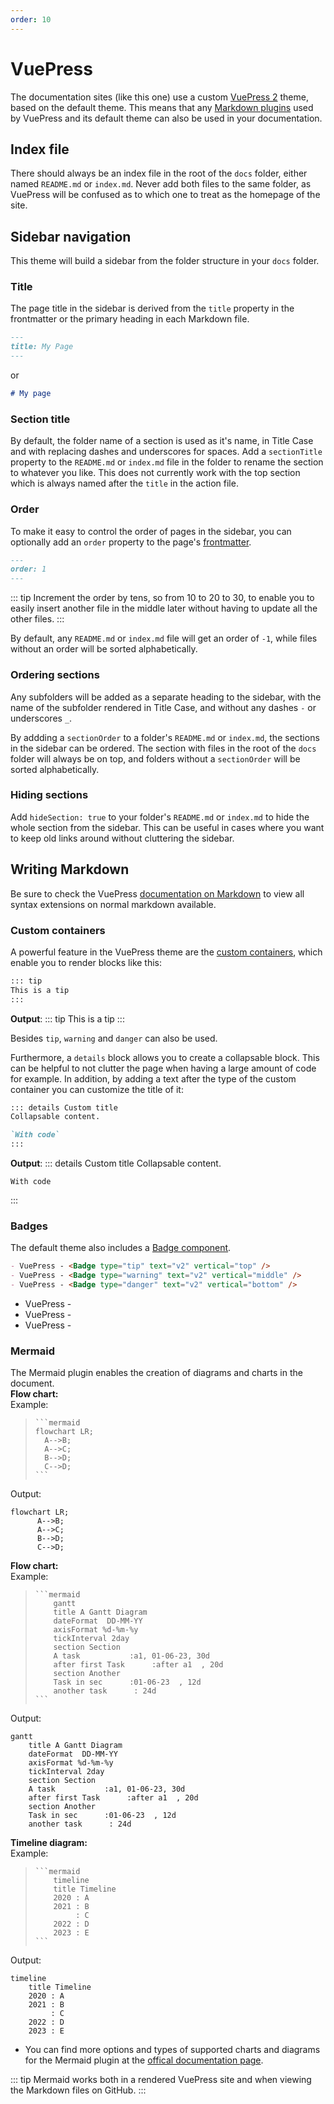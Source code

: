 ```yaml
---
order: 10
---
```

# VuePress

The documentation sites (like this one) use a custom [VuePress 2](https://v2.vuepress.vuejs.org/guide/) theme, based on the default theme. This means that any [Markdown plugins](https://v2.vuepress.vuejs.org/guide/markdown.html) used by VuePress and its default theme can also be used in your documentation.

## Index file
There should always be an index file in the root of the `docs` folder, either named `README.md` or `index.md`. Never add both files to the same folder, as VuePress will be confused as to which one to treat as the homepage of the site.

## Sidebar navigation
This theme will build a sidebar from the folder structure in your `docs` folder.

### Title
The page title in the sidebar is derived from the `title` property in the frontmatter or the primary heading in each Markdown file.
```md
---
title: My Page
---
```
or
```md
# My page
```

### Section title
By default, the folder name of a section is used as it's name, in Title Case and with replacing dashes and underscores for spaces. Add a `sectionTitle` property to the `README.md` or `index.md` file in the folder to rename the section to whatever you like. This does not currently work with the top section which is always named after the `title` in the action file.

### Order
To make it easy to control the order of pages in the sidebar, you can optionally add an `order` property to the page's [frontmatter](https://v2.vuepress.vuejs.org/guide/page.html#frontmatter).

```md
---
order: 1
---
```

::: tip
Increment the order by tens, so from 10 to 20 to 30, to enable you to easily insert another file in the middle later without having to update all the other files.
:::

By default, any `README.md` or `index.md` file will get an order of `-1`, while files without an order will be sorted alphabetically.

### Ordering sections
Any subfolders will be added as a separate heading to the sidebar, with the name of the subfolder rendered in Title Case, and without any dashes `-` or underscores `_`.

By addding a `sectionOrder` to a folder's `README.md` or `index.md`, the sections in the sidebar can be ordered. The section with files in the root of the `docs` folder will always be on top, and folders without a `sectionOrder` will be sorted alphabetically.

### Hiding sections
Add `hideSection: true` to your folder's `README.md` or `index.md` to hide the whole section from the sidebar. This can be useful in cases where you want to keep old links around without cluttering the sidebar.

## Writing Markdown
Be sure to check the VuePress [documentation on Markdown](https://v2.vuepress.vuejs.org/guide/markdown.html) to view all syntax extensions on normal markdown available. 

### Custom containers
A powerful feature in the VuePress theme are the [custom containers](https://v2.vuepress.vuejs.org/reference/default-theme/markdown.html), which enable you to render blocks like this:

```md
::: tip
This is a tip
:::
```

**Output**:
::: tip
This is a tip
:::

Besides `tip`, `warning` and `danger` can also be used.

Furthermore, a `details` block allows you to create a collapsable block. This can be helpful to not clutter the page when having a large amount of code for example. In addition, by adding a text after the type of the custom container you can customize the title of it:

```md
::: details Custom title
Collapsable content.

`With code`
:::
```

**Output**:
::: details Custom title
Collapsable content.

```
With code
```
:::

### Badges
The default theme also includes a [Badge component](https://v2.vuepress.vuejs.org/reference/default-theme/components.html).

```md
- VuePress - <Badge type="tip" text="v2" vertical="top" />
- VuePress - <Badge type="warning" text="v2" vertical="middle" />
- VuePress - <Badge type="danger" text="v2" vertical="bottom" />
```

- VuePress - <Badge type="tip" text="v2" vertical="top" />
- VuePress - <Badge type="warning" text="v2" vertical="middle" />
- VuePress - <Badge type="danger" text="v2" vertical="bottom" />

### Mermaid
The Mermaid plugin enables the creation of diagrams and charts in the document.  
**Flow chart:**  
Example:
<blockquote>  

    ```mermaid
    flowchart LR;
      A-->B;
      A-->C;
      B-->D;
      C-->D;
    ```
</blockquote>   

Output:
```mermaid
flowchart LR;
      A-->B;
      A-->C;
      B-->D;
      C-->D;
```

**Flow chart:**  
Example:  
<blockquote>  

    ```mermaid  
        gantt  
        title A Gantt Diagram  
        dateFormat  DD-MM-YY  
        axisFormat %d-%m-%y  
        tickInterval 2day  
        section Section  
        A task           :a1, 01-06-23, 30d  
        after first Task      :after a1  , 20d  
        section Another  
        Task in sec      :01-06-23  , 12d  
        another task      : 24d  
    ```  
</blockquote>

Output:
```mermaid
gantt
    title A Gantt Diagram
    dateFormat  DD-MM-YY
    axisFormat %d-%m-%y
    tickInterval 2day
    section Section
    A task           :a1, 01-06-23, 30d
    after first Task      :after a1  , 20d
    section Another
    Task in sec      :01-06-23  , 12d
    another task      : 24d
```  

**Timeline diagram:**  
Example:
<blockquote>  

    ```mermaid  
        timeline
        title Timeline
        2020 : A
        2021 : B
             : C
        2022 : D
        2023 : E
    ```
</blockquote>    

Output:
```mermaid
timeline
    title Timeline
    2020 : A
    2021 : B
         : C
    2022 : D
    2023 : E
```


- You can find more options and types of supported charts and diagrams for the Mermaid plugin at the [offical documentation page](https://mermaid.js.org/intro/).

::: tip
Mermaid works both in a rendered VuePress site and when viewing the Markdown files on GitHub.
:::
